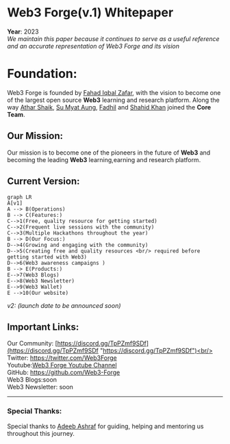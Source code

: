 # Web3 Forge(v.1) Whitepaper
**Year**: 2023 <br/>
_We maintain this paper because it continues to serve as a useful reference and an accurate representation of Web3 Forge and its vision_


# Foundation:

Web3 Forge is founded by [Fahad Iqbal Zafar](https://www.linkedin.com/in/fahad-iqbal-zafar/), with the vision to become one of the largest open source **Web3** learning and research platform. Along the way [Athar Shaik](https://www.linkedin.com/in/athar-shaik-a30a18207/), [Su Myat Aung](https://www.linkedin.com/in/sumyat-aung/), [Fadhil]() and [Shahid Khan](https://www.instagram.com/___shahid07/?igshid=MzNlNGNkZWQ4Mg%3D%3D) joined the **Core Team**.

## Our Mission:

Our mission is to become one of the pioneers in the future of **Web3** and becoming the leading **Web3** learning,earning and research platform.

## Current Version:
```mermaid
graph LR
A[v1]
A --> B(Operations)
B --> C(Features:)
C-->1(Free, quality resource for getting started)
C-->2(Frequent live sessions with the community)
C-->3(Multiple Hackathons throughout the year)
B --> D(Our Focus:)
D-->4(Growing and engaging with the community)
D-->5(Creating free and quality resources <br/> required before getting started with Web3)
D-->6(Web3 awareness campaigns )
B --> E(Products:)
E-->7(Web3 Blogs)
E-->8(Web3 Newsletter)
E-->9(Web3 Wallet)
E -->10(Our website)
```

_v2: (launch date to be announced soon)_

## Important Links:
Our Community: [https://discord.gg/TpPZmf9SDf](https://discord.gg/TpPZmf9SDf "https://discord.gg/TpPZmf9SDf")<br/>
Twitter: https://twitter.com/Web3Forge <br/>
Youtube:[Web3 Forge Youtube Channel](https://www.youtube.com/channel/UCRXfOSP4tdm7oft36UEtjSQ)<br/>
GitHub: https://github.com/Web3-Forge <br/>
Web3 Blogs:soon<br/>
Web3 Newsletter: soon<br/>

---
### Special Thanks:
Special thanks to [Adeeb Ashraf](https://www.linkedin.com/in/adeeb-sharaf-a60807254/) for guiding, helping and mentoring us throughout this journey.
